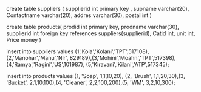 create table  suppliers
(
supplierid int primary key ,
supname varchar(20),
Contactname varchar(20),
addres varchar(30),
postal int
)

create table products(
prodid int primary key,
prodname varchar(30),
supplierid int foreign key references suppliers(supplierid),
Catid int,
unit int,
Price money
)


insert into suppliers values (1,'Kola','Kolani','TPT',517108),(2,'Manohar','Manu','Nlr', 829189),(3,'Mohini','Moahn','TPT',517398), (4,'Ramya','Ragini','US',101987),
(5,'Kiravani','Kilani','ATP',517345);

insert into products values (1, 'Soap', 1,1,10,20), (2, 'Brush', 1,1,20,30),(3, 'Bucket', 2,1,10,100),(4, 'Cleaner', 2,2,100,200),(5, 'WM', 3,2,10,300);
